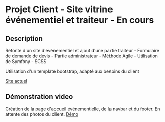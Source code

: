 # Projet Client - Site vitrine événementiel et traiteur - En cours

## Description

Refonte d'un site d'événementiel et ajout d'une partie traiteur - Formulaire de demande de devis - Partie administrateur - Méthode Agile - Utilisation de Symfony - SCSS

Utilisation d'un template bootstrap, adapté aux besoins du client

[Site actuel](http://www.klassevent.com/)

## Démonstration video

Création de la page d'accueil événementielle, de la navbar et du footer. En attente des photos du client.
[Démo](https://www.loom.com/share/17ed04259c4940b19f3e943b87a075d6?focus_title=1&muted=1&from_recorder=1)

